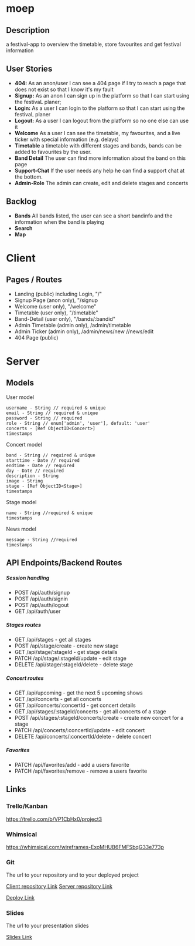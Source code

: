# moep

## Description

a festival-app to overview the timetable, store favourites and get festival information

## User Stories

-  **404:** As an anon/user I can see a 404 page if I try to reach a page that does not exist so that I know it's my fault
-  **Signup:** As an anon I can sign up in the platform so that I can start using the festivaL planer;
-  **Login:** As a user I can login to the platform so that I can start using the festivaL planer
-  **Logout:** As a user I can logout from the platform so no one else can use it
-  **Welcome** As a user I can see the timetable, my favourites, and a live ticker with special information (e.g. delays)
-  **Timetable** a timetable with different stages and bands, bands can be added to favourites by the user.
-  **Band Detail** The user can find more information about the band on this page
-  **Support-Chat** If the user needs any help he can find a support chat at the bottom.
-  **Admin-Role** The admin can create, edit and delete stages and concerts

## Backlog

-  **Bands** All bands listed, the user can see a short bandinfo and the information when the band is playing
-  **Search**
-  **Map**

# Client

## Pages / Routes

-  Landing (public) including Login, "/"
-  Signup Page (anon only), "/signup
-  Welcome (user only), "/welcome"
-  Timetable (user only), "/timetable"
-  Band-Detail (user only), "/bands/:bandid"
-  Admin Timetable (admin only), /admin/timetable
-  Admin Ticker (admin only), /admin/news/new //news/edit
-  404 Page (public)

# Server

## Models

User model

```
username - String // required & unique
email - String // required & unique
password - String // required
role - String // enum['admin', 'user'], default: 'user'
concerts - [Ref ObjectID<Concert>]
timestamps
```

Concert model

```
band - String // required & unique
starttime - Date // required
endtime - Date // required
day - Date // required
description - String
image - String
stage - [Ref ObjectID<Stage>]
timestamps
```

Stage model

```
name - String //required & unique
timestamps
```

News model

```
message - String //required
timestamps
```

## API Endpoints/Backend Routes

##### Session handling
-  POST /api/auth/signup
-  POST /api/auth/signin
-  POST /api/auth/logout
-  GET /api/auth/user

##### Stages routes
-  GET /api/stages - get all stages
-  POST /api/stage/create - create new stage
-  GET /api/stage/:stageId - get stage details
-  PATCH /api/stage/:stageId/update - edit stage
-  DELETE /api/stage/:stageId/delete - delete stage

##### Concert routes
- GET /api/upcoming - get the next 5 upcoming shows
-  GET /api/concerts - get all concerts
-  GET /api/concerts/:concertId - get concert details
-  GET /api/stages/:stageId/concerts - get all concerts of a stage
-  POST /api/stages/:stageId/concerts/create - create new concert for a stage
-  PATCH /api/concerts/:concertId/update - edit concert
-  DELETE /api/concerts/:concertId/delete - delete concert

##### Favorites
-  PATCH /api/favorites/add - add a users favorite
-  PATCH /api/favorites/remove - remove a users favorite

## Links

### Trello/Kanban

https://trello.com/b/VP1CbHx0/project3

### Whimsical

https://whimsical.com/wireframes-ExoMHUB6FMFSbqG33e773p

### Git

The url to your repository and to your deployed project

[Client repository Link](https://github.com/lemade3k-ironhack/moep-client)
[Server repository Link](https://github.com/lemade3k-ironhack/moep-server)

[Deploy Link](http://heroku.com)

### Slides

The url to your presentation slides

[Slides Link](http://slides.com)
